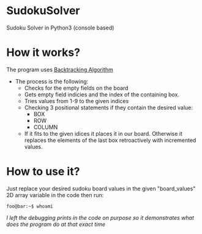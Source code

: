 # SudokuSolver
Sudoku Solver in Python3 (console based)

# How it works?
 The program uses [Backtracking Algorithm](https://en.wikipedia.org/wiki/Backtracking)
* The process is the following:
   * Checks for the empty fields on the board
   * Gets empty field indicies and the index of the containing box.
   * Tries values from 1-9 to the given indices
   * Checking 3 positional statements if they contain the desired value:
     * BOX
     * ROW
     * COLUMN
   * If it fits to the given idices it places it in our board. Otherwise it replaces the elements of the last box retroactively with incremented values.

# How to use it?
 Just replace your desired sudoku board values in the given "board_values" 2D array variable in the code then run:
```console
foo@bar:~$ whoami
```
 
   
*I left the debugging prints in the code on purpose so it demonstrates what does the program do at that exact time*


